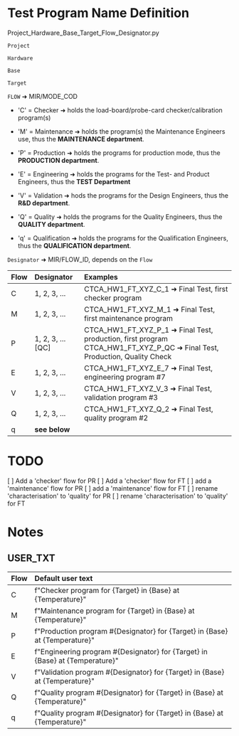 # Test Program Name Definition

Project_Hardware_Base_Target_Flow_Designator.py

`Project`

`Hardware`

`Base`

`Target`

`FLOW` ➜ MIR/MODE_COD
  - 'C' = Checker ➜ holds the load-board/probe-card checker/calibration program(s)
    
  - 'M' = Maintenance ➜ holds the program(s) the Maintenance Engineers use, thus the **MAINTENANCE department**.

  - 'P' = Production ➜ holds the programs for production mode, thus the **PRODUCTION department**.
    
  - 'E' = Engineering ➜ holds the programs for the Test- and Product Engineers, thus the **TEST Department**
  
  - 'V' = Validation ➜ hods the programs for the Design Engineers, thus the **R&D department**.
  
  - 'Q' = Quality ➜ holds the programs for the Quality Engineers, thus the **QUALITY department**.
  
  - 'q' = Qualification ➜ holds the programs for the Qualification Engineers, thus the **QUALIFICATION department**.
  
`Designator` ➜ MIR/FLOW_ID, depends on the `Flow`

  | Flow | Designator       | Examples  |
  |:-----|:-----------------|:------------|
  | C    | 1, 2, 3, ...     | CTCA_HW1_FT_XYZ_C_1 ➜ Final Test, first checker program |
  | M    | 1, 2, 3, ...     | CTCA_HW1_FT_XYZ_M_1 ➜ Final Test, first maintenance program |
  | P    | 1, 2, 3, ... [QC]| CTCA_HW1_FT_XYZ_P_1 ➜ Final Test, production, first program<br> CTCA_HW1_FT_XYZ_P_QC ➜ Final Test, Production, Quality Check |
  | E    | 1, 2, 3, ...     | CTCA_HW1_FT_XYZ_E_7 ➜ Final Test, engineering program #7 |
  | V    | 1, 2, 3, ...     | CTCA_HW1_FT_XYZ_V_3 ➜ Final Test, validation program #3 |
  | Q    | 1, 2, 3, ...     | CTCA_HW1_FT_XYZ_Q_2 ➜ Final Test, quality program #2 |
  | q    | **see below**    |                                                        |



# TODO

  [  ] Add a 'checker' flow for PR
  [  ] Add a 'checker' flow for FT
  [  ] add a 'maintenance' flow for PR
  [  ] add a 'maintenance' flow for FT
  [  ] rename 'characterisation' to 'quality' for PR
  [  ] rename 'characterisation' to 'quality' for FT

# Notes

## USER_TXT

  | Flow | Default user text |
  |:-----|:------------------|
  | C    | f"Checker program for {Target} in {Base} at {Temperature}" |
  | M    | f"Maintenance program for {Target} in {Base} at {Temperature}" |
  | P    | f"Production program #{Designator} for {Target} in {Base} at {Temperature}" |
  | E    | f"Engineering program #{Designator} for {Target} in {Base} at {Temperature}" |
  | V    | f"Validation program #{Designator} for {Target} in {Base} at {Temperature}" |
  | Q    | f"Quality program #{Designator} for {Target} in {Base} at {Temperature}" |
  | q    | f"Quality program #{Designator} for {Target} in {Base} at {Temperature}" |
  

